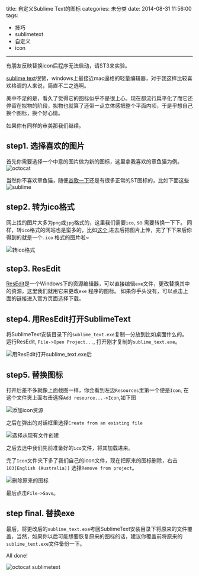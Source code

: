 title: 自定义Sublime Text的图标
categories: 未分类
date: 2014-08-31 11:56:00
tags:
- 技巧
- sublimetext
- 自定义
- icon
---

有朋友反映替换icon后程序无法启动，请ST3来实验。

[sublime text](http://www.sublimetext.com/3)很赞，windows上最接近mac逼格的轻量编辑器，对于我这样比较喜欢格调的人来说，简直不二之选啊。


美中不足的是，看久了觉得它的图标似乎不是很上心。现在都流行扁平化了而它还停留在拟物的阶段，拟物也就算了还带一点立体感把整个平面内顷，于是乎想自己换个图标，换个好心情。

如果你有同样的审美那我们继续。

<!-- more -->

step1. 选择喜欢的图片
---

首先你需要选择一个中意的图片做为新的图标，这里拿我喜欢的章鱼猫为例。
![octocat](octocat.png)

当然你不喜欢章鱼猫，随便[谷歌一下](https://www.google.com/search?q=octocat+icon&newwindow=1&safe=off&tbm=isch&imgil=wqxX4jp591NZZM%253A%253Beb8wapPIz1AUTM%253Bhttps%25253A%25252F%25252Fsupport.wombat.co%25252Fhc%25252Fen-us%25252Farticles%25252F202245250-Shipstation-Integration-&source=iu&fir=wqxX4jp591NZZM%253A%252Ceb8wapPIz1AUTM%252C_&usg=__2FX1-Ux3h7wdDssc2u6t_4Ba7Nc%3D&sa=X&ei=EJ8CVI32HNjd8AXYp4KIAw&ved=0CCsQ9QEwBQ&biw=1366&bih=683#newwindow=1&q=sublime+text+icon&safe=off&tbm=isch&facrc=_&imgdii=_&imgrc=NPM_JHMY3bmkdM%253A%3BavC4jPKJkwSy8M%3Bhttp%253A%252F%252Fwww.jonathanfontes.pt%252Fassets%252Fimg%252Flogo-sublime-3.png%3Bhttp%253A%252F%252Fwww.jonathanfontes.pt%252F%3B512%3B512)还是有很多正常的ST图标的，比如下面这些
![sublime](sublime.png)

step2. 转为ico格式
---

网上找的图片大多为`png`或`jpg`格式的，这里我们需要`ico`, so 需要转换一下下。
同样，转`ico`格式的网站也是蛮多的，比如[这个](http://www.convertico.com/),进去后把图片上传，完了下下来后你得到的就是一个`.ico` 格式的图片啦~

![转ico格式](convert_icon.png)

step3. ResEdit
---

[ResEdit](http://www.resedit.net/)是一个Windows下的资源编辑器，可以直接编辑`exe`文件，更改替换其中的资源，这里我们就用它来更改`exe` 程序的图标。
如果你手头没有，可以点击上面的链接进入官方页面选择下载。

step4. 用ResEdit打开SublimeText
---

将SublimeText安装目录下的`sublime_text.exe`复制一分放到比如桌面什么的。
运行ResEdit, `File->Open Project...`, 打开刚才复制的`sublime_text.exe`。

![用ResEdit打开sublime_text.exe后](openned.png)

step5. 替换图标
---

打开后差不多就像上面截图一样，你会看到左边`Resources`里第一个便是`Icon`, 在这个文件夹上面右击选择`Add resource...->Icon`,如下图

![添加icon资源](add_resource.png)

之后在弹出的对话框里选择`Create from an existing file`

![选择从现有文件创建](choose_type.png)

之后去选中我们先前准备好的`ico`文件，将其加载进来。

完了`Icon`文件夹下多了我们自己的icon文件，现在把原来的图标删除，右击`103[English (Australia)]` 选择`Remove from project`。

![删除原来的图标](remove.png)


最后点击`File->Save`。

step final. 替换exe
---

最后，将更改后的`sublime_text.exe`考回SublimeText安装目录下将原来的文件覆盖，当然，如果你以后可能想要恢复原来的图标的话，建议你覆盖前将原来的`sublime_text.exe`文件备份一下。

All done!

![octocat sublimetext](final.png)
